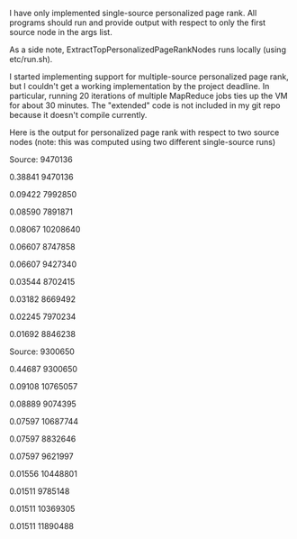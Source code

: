 I have only implemented single-source personalized page rank.  All programs should run and provide output with respect to only the first source node in the args list.  

As a side note, ExtractTopPersonalizedPageRankNodes runs locally (using etc/run.sh).  

I started implementing support for multiple-source personalized page rank, but I couldn't get a working implementation by the project deadline.  In particular, running 20 iterations of multiple MapReduce jobs ties up the VM for about 30 minutes.  The "extended" code is not included in my git repo because it doesn't compile currently.

Here is the output for personalized page rank with respect to two source nodes (note: this was computed using two different single-source runs)

Source: 9470136

0.38841 9470136

0.09422 7992850

0.08590 7891871

0.08067 10208640

0.06607 8747858

0.06607 9427340

0.03544 8702415

0.03182 8669492

0.02245 7970234

0.01692 8846238



Source: 9300650

0.44687 9300650

0.09108 10765057

0.08889 9074395

0.07597 10687744

0.07597 8832646

0.07597 9621997

0.01556 10448801

0.01511 9785148

0.01511 10369305

0.01511 11890488


